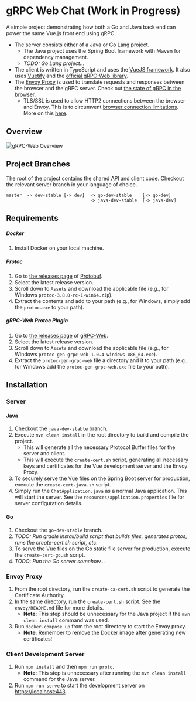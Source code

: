 # gRPC Web Chat (Work in Progress)
A simple project demonstrating how both a Go and Java back end can power the same Vue.js front end using gRPC. 

* The server consists either of a Java or Go Lang project.
    * The Java project uses the Spring Boot framework with Maven for dependency management.
    * _TODO: Go Lang project..._
* The client is written in TypeScript and uses the [VueJS framework](https://github.com/vuejs/vue). It also uses [Vuetify](https://github.com/vuetifyjs/vuetify) and the [official gRPC-Web library](https://github.com/grpc/grpc-web).
* The [Envoy Proxy](https://github.com/envoyproxy/envoy) is used to translate requests and responses between the browser and the gRPC server. Check out [the state of gRPC in the browser](https://grpc.io/blog/state-of-grpc-web/).
    * TLS/SSL is used to allow HTTP2 connections between the browser and Envoy. This is to circumvent [browser connection limitations](https://docs.pushtechnology.com/cloud/latest/manual/html/designguide/solution/support/connection_limitations.html). More on this [here](https://github.com/grpc/grpc-web/issues/522).

## Overview

![gRPC-Web Overview](https://i.ibb.co/bWjrTzb/grpc-diagram.png)

## Project Branches
The root of the project contains the shared API and client code. Checkout the relevant server branch in your language of choice. 

```
master  -> dev-stable [-> dev]  -> go-dev-stable    [-> go-dev]
                                -> java-dev-stable  [-> java-dev]
```

## Requirements
##### Docker
1. Install Docker on your local machine.

##### Protoc
1. Go to [the releases page](https://github.com/protocolbuffers/protobuf/releases)  of [Protobuf](https://github.com/protocolbuffers/protobuf).
2. Select the latest release version.
3. Scroll down to `Assets` and download the applicable file (e.g., for Windows `protoc-3.8.0-rc-1-win64.zip`).
4. Extract the contents and add to your path (e.g., for Windows, simply add the `protoc.exe` to your path).

##### gRPC-Web Protoc Plugin
1. Go to [the releases page](https://github.com/grpc/grpc-web/releases)  of [gRPC-Web](https://github.com/grpc/grpc-web).
2. Select the latest release version.
3. Scroll down to `Assets` and download the applicable file (e.g., for Windows `protoc-gen-grpc-web-1.0.4-windows-x86_64.exe`).
4. Extract the `protoc-gen-grpc-web` file a directory and it to your path (e.g., for Windows add the `protoc-gen-grpc-web.exe` file to your path).

## Installation

### Server

#### Java
1. Checkout the `java-dev-stable` branch.
2. Execute `mvn clean install` in the root directory to build and compile the project. 
    * This will generate all the necessary Protocol Buffer files for the server and client.
    * This will execute the `create-cert.sh` script, generating all necessary keys and certificates for the Vue development server and the Envoy Proxy.
3. To securely serve the Vue files on the Spring Boot server for production, execute the `create-cert-java.sh` script.
4. Simply run the `ChatApplication.java` as a normal Java application. This will start the server. See the `resources/application.properties` file for server configuration details.

#### Go
1. Checkout the `go-dev-stable` branch.
2. _TODO: Run gradle install/build script that builds files, generates protos, runs the create-cert.sh script, etc._ 
3. To serve the Vue files on the Go static file server for production, execute the `create-cert-go.sh` script.
4. _TODO: Run the Go server somehow..._

### Envoy Proxy
1. From the root directory, run the `create-ca-cert.sh` script to generate the Certificate Authority.
2. In the same directory, run the `create-cert.sh` script. See the `envoy/README.md` file for more details. 
    * **Note**: This step should be unnecessary for the Java project if the `mvn clean install` command was used.
3. Run `docker-compose up` from the root directory to start the Envoy proxy.
    * **Note**: Remember to remove the Docker image after generating new certificates!

### Client Development Server
1. Run `npm install` and then `npm run proto`.
    * **Note**: This step is unnecessary after running the `mvn clean install` command for the Java server.
2. Run `npm run serve` to start the development server on [https://localhost:443](https://localhost:443).
